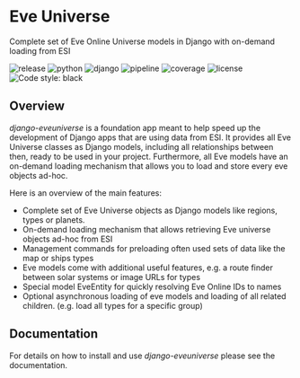 # Eve Universe

Complete set of Eve Online Universe models in Django with on-demand loading from ESI

![release](https://img.shields.io/pypi/v/django-eveuniverse?label=release) ![python](https://img.shields.io/pypi/pyversions/django-eveuniverse) ![django](https://img.shields.io/pypi/djversions/django-eveuniverse?label=django) ![pipeline](https://gitlab.com/ErikKalkoken/django-eveuniverse/badges/master/pipeline.svg) ![coverage](https://gitlab.com/ErikKalkoken/django-eveuniverse/badges/master/coverage.svg) ![license](https://img.shields.io/badge/license-MIT-green) ![Code style: black](https://img.shields.io/badge/code%20style-black-000000.svg)

## Overview

*django-eveuniverse* is a foundation app meant to help speed up the development of Django apps that are using data from ESI. It provides all Eve Universe classes as Django models, including all relationships between then, ready to be used in your project. Furthermore, all Eve models have an on-demand loading mechanism that allows you to load and store every eve objects ad-hoc.

Here is an overview of the main features:

- Complete set of Eve Universe objects as Django models like regions, types or planets.
- On-demand loading mechanism that allows retrieving Eve universe objects ad-hoc from ESI
- Management commands for preloading often used sets of data like the map or ships types
- Eve models come with additional useful features, e.g. a route finder between solar systems or image URLs for types
- Special model EveEntity for quickly resolving Eve Online IDs to names
- Optional asynchronous loading of eve models and loading of all related children. (e.g. load all types for a specific group)

## Documentation

For details on how to install and use *django-eveuniverse* please see the documentation.
